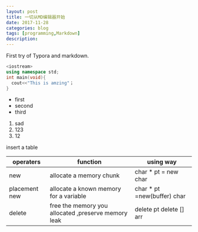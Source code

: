```yaml
---
layout: post
title: 一切从MD编辑器开始
date: 2017-11-28
categories: blog
tags: [programming,Markdown]
description: 
---
```


First try of Typora and markdown.

```c++
<iostream>
using namespace std;
int main(void){
  cout<<"This is amzing"；
}
```
- first 
- second
- third

1. sad
2. 123
3. 12

insert a table

| operaters     | function                                 | using way                   |
| ------------- | ---------------------------------------- | --------------------------- |
| new           | allocate a  memory chunk                 | char * pt = new char        |
| placement new | allocate a known memory for a variable   | char * pt =new(buffer) char |
| delete        | free the memory you allocated ,preserve memory leak | delete pt  delete [] arr    |

```

```


